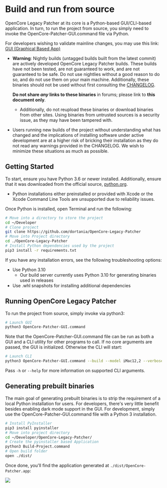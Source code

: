 # Build and run from source

OpenCore Legacy Patcher at its core is a Python-based GUI/CLI-based application. In turn, to run the project from source, you simply need to invoke the OpenCore-Patcher-GUI.command file via Python.

For developers wishing to validate mainline changes, you may use this link: [GUI (Graphical Based App)](https://nightly.link/dortania/OpenCore-Legacy-Patcher/workflows/build-app-wxpython/main/OpenCore-Patcher.pkg.zip)

* **Warning**: Nightly builds (untagged builds built from the latest commit) are actively developed OpenCore Legacy Patcher builds. These builds have not been tested, are not guaranteed to work, and are not guaranteed to be safe. Do not use nightlies without a good reason to do so, and do not use them on your main machine. Additionally, these binaries should not be used without first consulting the [CHANGELOG](./CHANGELOG.md).

  **Do not share _any_ links to these binaries** in forums; please link to **this document only**.
  * Additionally, do not reupload these binaries or download binaries from other sites. Using binaries from untrusted sources is a security issue, as they may have been tampered with.
* Users running new builds of the project without understanding what has changed and the implications of installing software under active development are at a higher risk of bricking their installation as they do not read any warnings provided in the CHANGELOG. We wish to minimize these situations as much as possible.

## Getting Started

To start, ensure you have Python 3.6 or newer installed. Additionally, ensure that it was downloaded from the official source, [python.org](https://www.python.org/downloads/macos/).

* Python installations either preinstalled or provided with Xcode or the Xcode Command Line Tools are unsupported due to reliability issues.

Once Python is installed, open Terminal and run the following:

```sh
# Move into a directory to store the project
cd ~/Developer
# Clone project
git clone https://github.com/dortania/OpenCore-Legacy-Patcher
# Move into Project directory
cd ./OpenCore-Legacy-Patcher
# Install Python dependencies used by the project
pip3 install -r requirements.txt
```

If you have any installation errors, see the following troubleshooting options:

* Use Python 3.10
  * Our build server currently uses Python 3.10 for generating binaries used in releases
* Use .whl snapshots for installing additional dependencies

## Running OpenCore Legacy Patcher

To run the project from source, simply invoke via python3:

```sh
# Launch GUI
python3 OpenCore-Patcher-GUI.command
```

Note that the OpenCore-Patcher-GUI.command file can be run as both a GUI and a CLI utility for other programs to call. If no core arguments are passed, the GUI is initialized. Otherwise the CLI will start:

```sh
# Launch CLI
python3 OpenCore-Patcher-GUI.command --build --model iMac12,2 --verbose
```

Pass `-h` or `--help` for more information on supported CLI arguments.

## Generating prebuilt binaries

The main goal of generating prebuilt binaries is to strip the requirement of a local Python installation for users. For developers, there's very little benefit besides enabling dark mode support in the GUI. For development, simply use the OpenCore-Patcher-GUI.command file with a Python 3 installation.

```sh
# Install PyInstaller
pip3 install pyinstaller
# Move into project directory
cd ~/Developer/OpenCore-Legacy-Patcher/
# Create the pyinstaller based Application
python3 Build-Project.command
# Open build folder
open ./dist/
```

Once done, you'll find the application generated at `./dist/OpenCore-Patcher.app`:

![](./images/build-dist.png)
